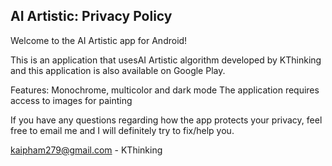 ## AI Artistic: Privacy Policy

Welcome to the AI Artistic app for Android!

This is an application that usesAI Artistic algorithm developed by KThinking and this application is also available on Google Play.

Features: Monochrome, multicolor and dark mode
The application requires access to images for painting

If you have any questions regarding how the app protects your privacy, feel free to email me and I will definitely try to fix/help you.

kaipham279@gmail.com - KThinking

